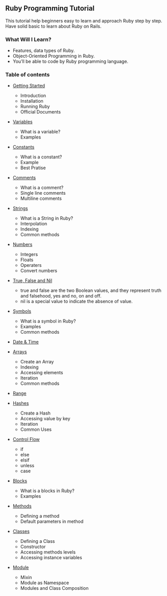## Ruby Programming Tutorial 
This tutorial help beginners easy to learn and approach Ruby step by step. Have solid basic to learn about Ruby on Rails.

### What Will I Learn?

- Features, data types of Ruby.
- Object-Oriented Programming in Ruby.
- You’ll be able to code by Ruby programming language.


### Table of contents

- [Getting Started](/getting_started.md)
    - Introduction
    - Installation
    - Running Ruby
    - Official Documents

- [Variables](/variables.md)
    - What is a variable?
    - Examples
    
- [Constants]()
    - What is a constant?
    - Example
    - Best Pratise
    
- [Comments]()
    - What is a comment?
    - Single line comments
    - Multiline comments

- [Strings](/strings.md)
    - What is a String in Ruby?
    - Interpolation
    - Indexing
    - Common methods

- [Numbers](/numbers.md)
    - Integers
    - Floats
    - Operaters
    - Convert numbers
    
- [True, False and Nil](/true_false_nil.md)
    - true and false are the two Boolean values, and they represent truth and falsehood, yes and no, on and off.
    - nil is a special value to indicate the absence of value.
    
- [Symbols](/symbols.md)
    - What is a symbol in Ruby?
    - Examples
    - Common methods


- [Date & Time]()

- [Arrays](/arrays.md)
    - Create an Array
    - Indexing
    - Accessing elements
    - Iteration 
    - Common methods

- [Range]()

- [Hashes](/hashes.md)
    - Create a Hash
    - Accessing value by key
    - Iteration
    - Common Uses

- [Control Flow](/conditional.md)
    - if
    - else
    - elsif
    - unless
    - case
    
- [Blocks]()
    - What is a blocks in Ruby?
    - Examples
    
- [Methods]()
    - Defining a method
    - Default parameters in method
    
- [Classes]()
    - Defining a Class
    - Constructor
    - Accessing methods levels
    - Accessing instance variables
    
- [Module]()
    - Mixin
    - Module as Namespace
    - Modules and Class Composition
